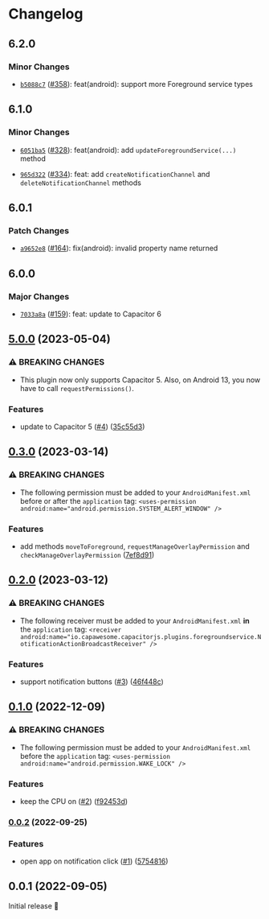# Changelog

## 6.2.0

### Minor Changes

- [`b5088c7`](https://github.com/capawesome-team/capacitor-plugins/commit/b5088c73cef1e2be5d915d1ed7a0649865a3d3ca) ([#358](https://github.com/capawesome-team/capacitor-plugins/pull/358)): feat(android): support more Foreground service types

## 6.1.0

### Minor Changes

- [`6051ba5`](https://github.com/capawesome-team/capacitor-plugins/commit/6051ba5c06b8f49b7ec3c5a36f630358bf4d3dc3) ([#328](https://github.com/capawesome-team/capacitor-plugins/pull/328)): feat(android): add `updateForegroundService(...)` method

* [`965d322`](https://github.com/capawesome-team/capacitor-plugins/commit/965d322aa0d8f95dfa3a287df5233caa6a5aac78) ([#334](https://github.com/capawesome-team/capacitor-plugins/pull/334)): feat: add `createNotificationChannel` and `deleteNotificationChannel` methods

## 6.0.1

### Patch Changes

- [`a9652e8`](https://github.com/capawesome-team/capacitor-plugins/commit/a9652e89227cf72995d4fe3634d4c7aefc3d0f12) ([#164](https://github.com/capawesome-team/capacitor-plugins/pull/164)): fix(android): invalid property name returned

## 6.0.0

### Major Changes

- [`7033a8a`](https://github.com/capawesome-team/capacitor-plugins/commit/7033a8a42984523902f125239c3623e1e872b489) ([#159](https://github.com/capawesome-team/capacitor-plugins/pull/159)): feat: update to Capacitor 6

## [5.0.0](https://github.com/capawesome-team/sponsorware/compare/v0.3.0...v5.0.0) (2023-05-04)

### ⚠ BREAKING CHANGES

- This plugin now only supports Capacitor 5. Also, on Android 13, you now have to call `requestPermissions()`.

### Features

- update to Capacitor 5 ([#4](https://github.com/capawesome-team/sponsorware/issues/4)) ([35c55d3](https://github.com/capawesome-team/sponsorware/commit/35c55d333b421f6ae77f89081b27afe549350742))

## [0.3.0](https://github.com/capawesome-team/sponsorware/compare/v0.2.0...v0.3.0) (2023-03-14)

### ⚠ BREAKING CHANGES

- The following permission must be added to your `AndroidManifest.xml` before or after the `application` tag: `<uses-permission android:name="android.permission.SYSTEM_ALERT_WINDOW" />`

### Features

- add methods `moveToForeground`, `requestManageOverlayPermission` and `checkManageOverlayPermission` ([7ef8d91](https://github.com/capawesome-team/sponsorware/commit/7ef8d91bd7ad8cd704d34f5ad2925069f50549b0))

## [0.2.0](https://github.com/capawesome-team/sponsorware/compare/v0.1.0...v0.2.0) (2023-03-12)

### ⚠ BREAKING CHANGES

- The following receiver must be added to your `AndroidManifest.xml` **in** the `application` tag: `<receiver android:name="io.capawesome.capacitorjs.plugins.foregroundservice.NotificationActionBroadcastReceiver" />`

### Features

- support notification buttons ([#3](https://github.com/capawesome-team/sponsorware/issues/3)) ([46f448c](https://github.com/capawesome-team/sponsorware/commit/46f448ce737ab5b8355e5adc9483c355343f7040))

## [0.1.0](https://github.com/capawesome-team/sponsorware/compare/v0.0.2...v0.1.0) (2022-12-09)

### ⚠ BREAKING CHANGES

- The following permission must be added to your `AndroidManifest.xml` before the `application` tag: `<uses-permission android:name="android.permission.WAKE_LOCK" />`

### Features

- keep the CPU on ([#2](https://github.com/capawesome-team/sponsorware/issues/2)) ([f92453d](https://github.com/capawesome-team/sponsorware/commit/f92453dc9594ae622e2745731187ad8dd5fdf2ff))

### [0.0.2](https://github.com/capawesome-team/sponsorware/compare/v0.0.1...v0.0.2) (2022-09-25)

### Features

- open app on notification click ([#1](https://github.com/capawesome-team/sponsorware/issues/1)) ([5754816](https://github.com/capawesome-team/sponsorware/commit/57548161aced2ceac89021c74936c84977875977))

## 0.0.1 (2022-09-05)

Initial release 🎉
